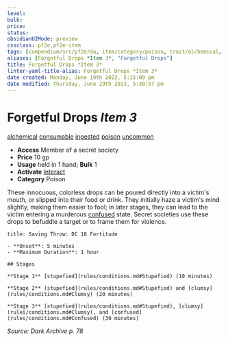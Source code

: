 ```yaml
---
level:
bulk:
price:
status:
obsidianUIMode: preview
cssclass: pf2e,pf2e-item
tags: [compendium/src/pf2e/da, item/category/poison, trait/alchemical, trait/consumable, trait/ingested, trait/poison, trait/uncommon]
aliases: [Forgetful Drops *Item 3*, "Forgetful Drops"]
title: Forgetful Drops *Item 3*
linter-yaml-title-alias: Forgetful Drops *Item 3*
date created: Monday, June 19th 2023, 5:15:09 pm
date modified: Thursday, June 29th 2023, 5:30:57 pm
---
```


# Forgetful Drops *Item 3*

[alchemical](rules/traits/alchemical.md) [consumable](rules/traits/consumable.md) [ingested](rules/traits/ingested.md) [poison](rules/traits/poison.md) [uncommon](rules/traits/uncommon.md)  

- **Access** Member of a secret society
- **Price** 10 gp
- **Usage** held in 1 hand; **Bulk** 1
- **Activate** [Interact](rules/actions/interact.md)
- **Category** Poison

These innocuous, colorless drops can be poured directly into a victim's mouth, or slipped into their food or drink. They initially haze a victim's mind slightly, making them easier to fool; in later stages, they can lead to the victim entering a murderous [confused](rules/conditions.md#Confused) state. Secret societies use these drops to befuddle a target or to frame them for violence.

```ad-inline-affliction
title: Saving Throw: DC 18 Fortitude

- **Onset**: 5 minutes
- **Maximum Duration**: 1 hour

## Stages

**Stage 1** [stupefied](rules/conditions.md#Stupefied) (10 minutes)

**Stage 2** [stupefied](rules/conditions.md#Stupefied) and [clumsy](rules/conditions.md#Clumsy) (20 minutes)

**Stage 3** [stupefied](rules/conditions.md#Stupefied), [clumsy](rules/conditions.md#Clumsy), and [confused](rules/conditions.md#Confused) (30 minutes)
```

*Source: Dark Archive p. 78*
